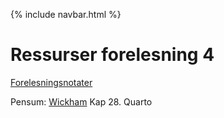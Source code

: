 
{% include navbar.html %}

# Ressurser forelesning 4

[Forelesningsnotater](/forelesninger/SOK-1004_Forelesning_4_h24.pdf)

Pensum: [Wickham](https://r4ds.hadley.nz/quarto) Kap 28. Quarto
